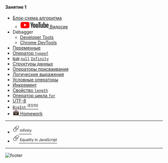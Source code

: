 [footer]: https://github.com/garevna/js-course/raw/master/images/a-level-ico.png?raw=true
[hw-20]: https://raw.githubusercontent.com/garevna/a-level-js-lessons/master/ico/briefcase-20.png
[link-20]: https://raw.githubusercontent.com/garevna/a-level-js-lessons/master/ico/link-20.png

#### Занятие 1

* [Блок-схема алгоритма](../md/Block-diagram.md)
    * [![](https://github.com/garevna/a-level-js-lessons/blob/master/ico/youtube-25.png?raw=true) Видосик](https://www.youtube.com/watch?v=QBh67civUWk&feature=youtu.be)
* Debagger
    * [Developer Tools](../md/developer-tools.md)
    * [Chrome DevTools](../md/chrome-dev-tools.md)
* [Переменные](../md/var.md)
* [Оператор `typeof`](../md/typeof.md)
* [`NaN`](../md/NaN-null-Infinity.md#NaN) [`null`](../md/NaN-null-Infinity.md#null) [`Infinity`](../md/NaN-null-Infinity.md#Infinity)
* [Структуры данных](../md/data-structures.md)
* [Операторы присваивания](../md/Assignments.md)
* [Логические выражения](../md/Boolean.md)
* [Условные операторы](../md/Conditional-operators.md)
* [Инкремент](../md/Increment.md)
* [Свойство `length`](../md/length.md)
* [Оператор цикла `for`](../md/for.md)
* [UTF-8](../md/UTF-8.md)
* [`BigInt` <sup>(ES10)</sup>](../md/BigInt.md)
* [![hw-20] Homework](../md/hw-01.md)

_________________________________________________________________________

* [<sup>![link-20] Infinity</sup>](https://www.w3schools.com/jsref/jsref_infinity.asp)
* [<sup>![link-20] Equality in JavaScript</sup>](https://dorey.github.io/JavaScript-Equality-Table/unified/)

_________________________________________________________________________

![footer]

